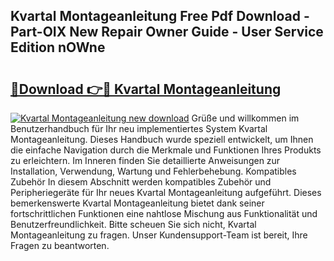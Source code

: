 ## Kvartal Montageanleitung Free Pdf Download - Part-OIX New Repair Owner Guide - User Service Edition nOWne

# <h2><a href="http://df7zjl.blite.top/?on=Kvartal+Montageanleitung">🔗Download 👉🔴 Kvartal Montageanleitung</a></h2>

[![Kvartal Montageanleitung new download](https://i.imgur.com/lujVjoI.png)](http://df7zjl.blite.top/?on=Kvartal+Montageanleitung)
Grüße und willkommen im Benutzerhandbuch für Ihr neu implementiertes System Kvartal Montageanleitung. Dieses Handbuch wurde speziell entwickelt, um Ihnen die einfache Navigation durch die Merkmale und Funktionen Ihres Produkts zu erleichtern. Im Inneren finden Sie detaillierte Anweisungen zur Installation, Verwendung, Wartung und Fehlerbehebung. Kompatibles Zubehör In diesem Abschnitt werden kompatibles Zubehör und Peripheriegeräte für Ihr neues Kvartal Montageanleitung aufgeführt. Dieses bemerkenswerte Kvartal Montageanleitung bietet dank seiner fortschrittlichen Funktionen eine nahtlose Mischung aus Funktionalität und Benutzerfreundlichkeit. Bitte scheuen Sie sich nicht, Kvartal Montageanleitung zu fragen. Unser Kundensupport-Team ist bereit, Ihre Fragen zu beantworten.
